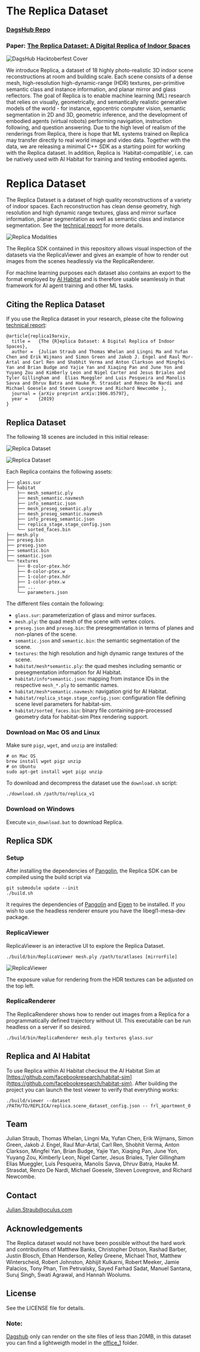 # The Replica Dataset
### [DagsHub Repo](https://dagshub.com/samuelkb/The_Replica_Dataset/src/main)

### Paper: [The Replica Dataset: A Digital Replica of Indoor Spaces](https://arxiv.org/pdf/1906.05797v1.pdf)

![DagsHub Hacktoberfest Cover](https://user-images.githubusercontent.com/66431403/192983164-b3d6d556-ac69-4fb8-8aef-726a4386406a.png)

We introduce Replica, a dataset of 18 highly photo-realistic 3D indoor scene reconstructions at room and building scale. Each scene consists of a dense mesh, high-resolution high-dynamic-range (HDR) textures, per-primitive semantic class and instance information, and planar mirror and glass reflectors. The goal of Replica is to enable machine learning (ML) research that relies on visually, geometrically, and semantically realistic generative models of the world - for instance, egocentric computer vision, semantic segmentation in 2D and 3D, geometric inference, and the development of embodied agents (virtual robots) performing navigation, instruction following, and question answering. Due to the high level of realism of the renderings from Replica, there is hope that ML systems trained on Replica may transfer directly to real world image and video data. Together with the data, we are releasing a minimal C++ SDK as a starting point for working with the Replica dataset. In addition, Replica is `Habitat-compatible', i.e. can be natively used with AI Habitat for training and testing embodied agents.

# Replica Dataset

The Replica Dataset is a dataset of high quality reconstructions of a
variety of indoor spaces. Each reconstruction has clean dense geometry, high
resolution and high dynamic range textures, glass and mirror surface
information, planar segmentation as well as
semantic class and instance segmentation.
See the [technical report](https://arxiv.org/abs/1906.05797) for more details.

![Replica Modalities](../assets/ReplicaModalities.png)

The Replica SDK contained in this repository allows visual inspection of the
datasets via the ReplicaViewer and gives an example of how to render out images
from the scenes headlessly via the ReplicaRenderer.

For machine learning purposes each dataset also contains an export to the format
employed by [AI Habitat](https://www.aihabitat.org/) and is therefore usable
seamlessly in that framework for AI agent training and other ML tasks.

## Citing the Replica Dataset

If you use the Replica dataset in your research, please cite the following
[technical report](https://arxiv.org/abs/1906.05797):

```
@article{replica19arxiv,
  title =   {The {R}eplica Dataset: A Digital Replica of Indoor Spaces},
  author =  {Julian Straub and Thomas Whelan and Lingni Ma and Yufan Chen and Erik Wijmans and Simon Green and Jakob J. Engel and Raul Mur-Artal and Carl Ren and Shobhit Verma and Anton Clarkson and Mingfei Yan and Brian Budge and Yajie Yan and Xiaqing Pan and June Yon and Yuyang Zou and Kimberly Leon and Nigel Carter and Jesus Briales and  Tyler Gillingham and  Elias Mueggler and Luis Pesqueira and Manolis Savva and Dhruv Batra and Hauke M. Strasdat and Renzo De Nardi and Michael Goesele and Steven Lovegrove and Richard Newcombe },
  journal = {arXiv preprint arXiv:1906.05797},
  year =    {2019}
}
```

## Replica Dataset

The following 18 scenes are included in this initial release:

![Replica Dataset](../assets/ReplicaDataset.png)

![Replica Dataset](../assets/ReplicaDatasetFRL.png)

Each Replica contains the following assets:

```
├── glass.sur
├── habitat
    ├── mesh_semantic.ply
    ├── mesh_semantic.navmesh
    ├── info_semantic.json
    ├── mesh_preseg_semantic.ply
    ├── mesh_preseg_semantic.navmesh
    ├── info_preseg_semantic.json
    ├── replica_stage.stage_config.json
    └── sorted_faces.bin
├── mesh.ply
├── preseg.bin
├── preseg.json
├── semantic.bin
├── semantic.json
└── textures
    ├── 0-color-ptex.hdr
    ├── 0-color-ptex.w
    ├── 1-color-ptex.hdr
    ├── 1-color-ptex.w
    ├── ...
    └── parameters.json
```

The different files contain the following:

- `glass.sur`: parameterization of glass and mirror surfaces.
- `mesh.ply`: the quad mesh of the scene with vertex colors.
- `preseg.json` and `preseg.bin`: the presegmentation in terms of planes and non-planes of the scene.
- `semantic.json` and `semantic.bin`: the semantic segmentation of the scene.
- `textures`: the high resolution and high dynamic range textures of the scene.
- `habitat/mesh*semantic.ply`: the quad meshes including semantic or presegmentation information for AI Habitat.
- `habitat/info*semantic.json`: mapping from instance IDs in the respective `mesh_*.ply` to semantic names.
- `habitat/mesh*semantic.navmesh`: navigation grid for AI Habitat.
- `habitat/replica_stage.stage_config.json`: configuration file defining scene level parameters for habitat-sim.
- `habitat/sorted_faces.bin`: binary file containing pre-processed geometry data for habitat-sim Ptex rendering support.

### Download on Mac OS and Linux

Make sure `pigz`, `wget`, and `unzip` are installed:

```
# on Mac OS
brew install wget pigz unzip
# on Ubuntu
sudo apt-get install wget pigz unzip
```

To download and decompress the dataset use the `download.sh` script:

```
./download.sh /path/to/replica_v1
```

### Download on Windows

Execute `win_download.bat` to download Replica.

## Replica SDK

### Setup

After installing the dependencies of [Pangolin](https://github.com/stevenlovegrove/Pangolin),
the Replica SDK can be compiled using the build script via

```
git submodule update --init
./build.sh
```

It requires the dependencies of
[Pangolin](https://github.com/stevenlovegrove/Pangolin) and
[Eigen](https://github.com/eigenteam/eigen-git-mirror)
to be installed. If you wish to use the headless renderer ensure you have the libegl1-mesa-dev package.

### ReplicaViewer

ReplicaViewer is an interactive UI to explore the Replica Dataset.

```
./build/bin/ReplicaViewer mesh.ply /path/to/atlases [mirrorFile]
```

![ReplicaViewer](../assets/ReplicaViewer.png)

The exposure value for rendering from the HDR textures can be adjusted on the
top left.

### ReplicaRenderer

The ReplicaRenderer shows how to render out images from a Replica for a
programmatically defined trajectory without UI. This executable can be run
headless on a server if so desired.

```
./build/bin/ReplicaRenderer mesh.ply textures glass.sur
```

## Replica and AI Habitat

To use Replica within AI Habitat checkout the AI Habitat Sim at [https://github.com/facebookresearch/habitat-sim](https://github.com/facebookresearch/habitat-sim).
After building the project you can launch the test viewer to verify that everything works:

```
./build/viewer --dataset /PATH/TO/REPLICA/replica.scene_dataset_config.json -- frl_apartment_0
```

## Team

Julian Straub, Thomas Whelan, Lingni Ma, Yufan Chen, Erik Wijmans, Simon Green, Jakob J. Engel, Raul Mur-Artal, Carl Ren, Shobhit Verma, Anton Clarkson, Mingfei Yan, Brian Budge, Yajie Yan, Xiaqing Pan, June Yon, Yuyang Zou, Kimberly Leon, Nigel Carter, Jesus Briales, Tyler Gillingham Elias Mueggler, Luis Pesqueira, Manolis Savva, Dhruv Batra, Hauke M. Strasdat, Renzo De Nardi, Michael Goesele, Steven Lovegrove, and Richard Newcombe.

## Contact

[Julian.Straub@oculus.com](Julian.Straub@oculus.com)

## Acknowledgements

The Replica dataset would not have been possible without the hard work and contributions of Matthew Banks, Christopher Dotson, Rashad Barber, Justin Blosch, Ethan Henderson, Kelley Greene, Michael Thot, Matthew Winterscheid, Robert Johnston, Abhijit Kulkarni, Robert Meeker, Jamie Palacios, Tony Phan, Tim Petrvalsky, Sayed Farhad Sadat, Manuel Santana, Suruj Singh, Swati Agrawal, and Hannah Woolums.

## License

See the LICENSE file for details.

### Note:

[Dagshub](https://dagshub.com) only can render on the site files of less than 20MB, in this dataset you can find a lightweigth model in the [office_1](https://dagshub.com/samuelkb/The_Replica_Dataset/src/main/data/office_1/mesh.ply) folder.
